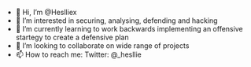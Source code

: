 - 👋 Hi, I’m @Heslliex
- 👀 I’m interested in securing, analysing, defending and hacking 
- 🌱 I’m currently learning to work backwards implementing an offensive startegy to create a defensive plan
- 💞️ I’m looking to collaborate on wide range of projects 
- 📫 How to reach me: Twitter: @_hesllie  

<!---
Heslliex/Heslliex is a ✨ special ✨ repository because its `README.md` (this file) appears on your GitHub profile.
You can click the Preview link to take a look at your changes.
--->
